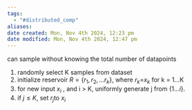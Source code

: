 ```yaml
---
tags:
  - "#distributed_comp"
aliases: 
date created: Mon, Nov 4th 2024, 12:23 pm
date modified: Mon, Nov 4th 2024, 12:47 pm
---
```

can sample without knowing the total number of datapoints

1. randomly select K samples from dataset
2. initialize reservoir $R =\{{r_{1},r_{2},...r_{k}} \}$, where $r_k$=$x_{k}$ for k = 1...K
3. for new input $x_{i}$ , and i > K, uniformly generate j from $\{1\dots i\}$.
4. if $j \leq K$, set $r_{j}$to $x_{i}$